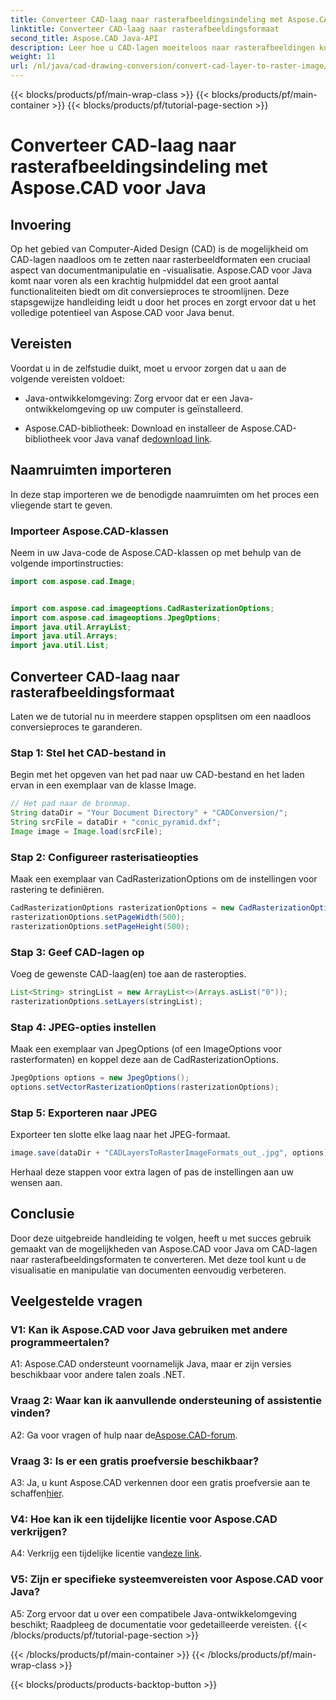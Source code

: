 ```yaml
---
title: Converteer CAD-laag naar rasterafbeeldingsindeling met Aspose.CAD voor Java
linktitle: Converteer CAD-laag naar rasterafbeeldingsformaat
second_title: Aspose.CAD Java-API
description: Leer hoe u CAD-lagen moeiteloos naar rasterafbeeldingen kunt converteren met Aspose.CAD voor Java. Volg onze stapsgewijze handleiding voor een naadloze documentvisualisatie.
weight: 11
url: /nl/java/cad-drawing-conversion/convert-cad-layer-to-raster-image/
---
```


{{< blocks/products/pf/main-wrap-class >}}
{{< blocks/products/pf/main-container >}}
{{< blocks/products/pf/tutorial-page-section >}}

# Converteer CAD-laag naar rasterafbeeldingsindeling met Aspose.CAD voor Java

## Invoering

Op het gebied van Computer-Aided Design (CAD) is de mogelijkheid om CAD-lagen naadloos om te zetten naar rasterbeeldformaten een cruciaal aspect van documentmanipulatie en -visualisatie. Aspose.CAD voor Java komt naar voren als een krachtig hulpmiddel dat een groot aantal functionaliteiten biedt om dit conversieproces te stroomlijnen. Deze stapsgewijze handleiding leidt u door het proces en zorgt ervoor dat u het volledige potentieel van Aspose.CAD voor Java benut.

## Vereisten

Voordat u in de zelfstudie duikt, moet u ervoor zorgen dat u aan de volgende vereisten voldoet:

- Java-ontwikkelomgeving: Zorg ervoor dat er een Java-ontwikkelomgeving op uw computer is geïnstalleerd.

-  Aspose.CAD-bibliotheek: Download en installeer de Aspose.CAD-bibliotheek voor Java vanaf de[download link](https://releases.aspose.com/cad/java/).

## Naamruimten importeren

In deze stap importeren we de benodigde naamruimten om het proces een vliegende start te geven.

### Importeer Aspose.CAD-klassen

Neem in uw Java-code de Aspose.CAD-klassen op met behulp van de volgende importinstructies:

```java
import com.aspose.cad.Image;


import com.aspose.cad.imageoptions.CadRasterizationOptions;
import com.aspose.cad.imageoptions.JpegOptions;
import java.util.ArrayList;
import java.util.Arrays;
import java.util.List;
```

## Converteer CAD-laag naar rasterafbeeldingsformaat

Laten we de tutorial nu in meerdere stappen opsplitsen om een naadloos conversieproces te garanderen.

### Stap 1: Stel het CAD-bestand in

Begin met het opgeven van het pad naar uw CAD-bestand en het laden ervan in een exemplaar van de klasse Image.

```java
// Het pad naar de bronmap.
String dataDir = "Your Document Directory" + "CADConversion/";
String srcFile = dataDir + "conic_pyramid.dxf";
Image image = Image.load(srcFile);
```

### Stap 2: Configureer rasterisatieopties

Maak een exemplaar van CadRasterizationOptions om de instellingen voor rastering te definiëren.

```java
CadRasterizationOptions rasterizationOptions = new CadRasterizationOptions();
rasterizationOptions.setPageWidth(500);
rasterizationOptions.setPageHeight(500);
```

### Stap 3: Geef CAD-lagen op

Voeg de gewenste CAD-laag(en) toe aan de rasteropties.

```java
List<String> stringList = new ArrayList<>(Arrays.asList("0"));
rasterizationOptions.setLayers(stringList);
```

### Stap 4: JPEG-opties instellen

Maak een exemplaar van JpegOptions (of een ImageOptions voor rasterformaten) en koppel deze aan de CadRasterizationOptions.

```java
JpegOptions options = new JpegOptions();
options.setVectorRasterizationOptions(rasterizationOptions);
```

### Stap 5: Exporteren naar JPEG

Exporteer ten slotte elke laag naar het JPEG-formaat.

```java
image.save(dataDir + "CADLayersToRasterImageFormats_out_.jpg", options);
```

Herhaal deze stappen voor extra lagen of pas de instellingen aan uw wensen aan.

## Conclusie

Door deze uitgebreide handleiding te volgen, heeft u met succes gebruik gemaakt van de mogelijkheden van Aspose.CAD voor Java om CAD-lagen naar rasterafbeeldingsformaten te converteren. Met deze tool kunt u de visualisatie en manipulatie van documenten eenvoudig verbeteren.

## Veelgestelde vragen

### V1: Kan ik Aspose.CAD voor Java gebruiken met andere programmeertalen?

A1: Aspose.CAD ondersteunt voornamelijk Java, maar er zijn versies beschikbaar voor andere talen zoals .NET.

### Vraag 2: Waar kan ik aanvullende ondersteuning of assistentie vinden?

 A2: Ga voor vragen of hulp naar de[Aspose.CAD-forum](https://forum.aspose.com/c/cad/19).

### Vraag 3: Is er een gratis proefversie beschikbaar?

 A3: Ja, u kunt Aspose.CAD verkennen door een gratis proefversie aan te schaffen[hier](https://releases.aspose.com/).

### V4: Hoe kan ik een tijdelijke licentie voor Aspose.CAD verkrijgen?

 A4: Verkrijg een tijdelijke licentie van[deze link](https://purchase.aspose.com/temporary-license/).

### V5: Zijn er specifieke systeemvereisten voor Aspose.CAD voor Java?

A5: Zorg ervoor dat u over een compatibele Java-ontwikkelomgeving beschikt; Raadpleeg de documentatie voor gedetailleerde vereisten.
{{< /blocks/products/pf/tutorial-page-section >}}

{{< /blocks/products/pf/main-container >}}
{{< /blocks/products/pf/main-wrap-class >}}

{{< blocks/products/products-backtop-button >}}
